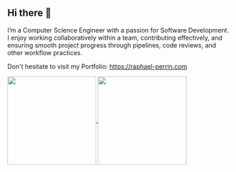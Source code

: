 ## Hi there 👋

I’m a Computer Science Engineer with a passion for Software Development.
I enjoy working collaboratively within a team, contributing effectively, and ensuring smooth project progress through pipelines, code reviews, and other workflow practices.

Don't hesitate to visit my Portfolio: https://raphael-perrin.com

<a href="https://github.com/anuraghazra/github-readme-stats">
  <img height=200 align="center" src="https://github-readme-stats.vercel.app/api?username=dynatium&include_all_commits=true&show=reviews&card_width=462" />
</a>
<a href="https://github.com/anuraghazra/convoychat">
  <img height=200 align="center" src="https://github-readme-stats.vercel.app/api/top-langs?username=dynatium&layout=compact&langs_count=8&card_width=400" />
</a>
